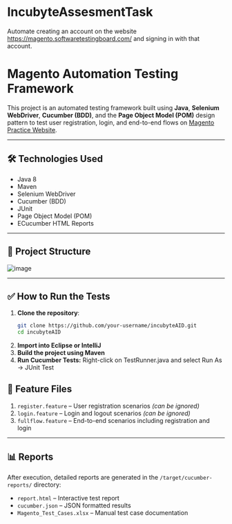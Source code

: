 # IncubyteAssesmentTask
Automate creating an account on the website https://magento.softwaretestingboard.com/ and signing in with that account.


# Magento Automation Testing Framework

This project is an automated testing framework built using **Java**, **Selenium WebDriver**, **Cucumber (BDD)**, and the **Page Object Model (POM)** design pattern to test user registration, login, and end-to-end flows on [Magento Practice Website](https://magento.softwaretestingboard.com).

---

## 🛠️ Technologies Used

- Java 8
- Maven
- Selenium WebDriver
- Cucumber (BDD)
- JUnit 
- Page Object Model (POM)
- ECucumber HTML Reports

---

## 📁 Project Structure

![image](https://github.com/user-attachments/assets/553fe233-c5fb-40e6-8c9a-70f846653e11)



---

## ✅ How to Run the Tests

1. **Clone the repository**:
   ```bash
   git clone https://github.com/your-username/incubyteAID.git
   cd incubyteAID
2. **Import into Eclipse or IntelliJ**
3. **Build the project using Maven**
4. **Run Cucumber Tests:**
   Right-click on TestRunner.java and select Run As → JUnit Test

## 📄 Feature Files

1. `register.feature` – User registration scenarios *(can be ignored)*
2. `login.feature` – Login and logout scenarios *(can be ignored)*
3. `fullflow.feature` – End-to-end scenarios including registration and login

---

## 📊 Reports

After execution, detailed reports are generated in the `/target/cucumber-reports/` directory:

- `report.html` – Interactive test report
- `cucumber.json` – JSON formatted results
- `Magento_Test_Cases.xlsx` – Manual test case documentation
